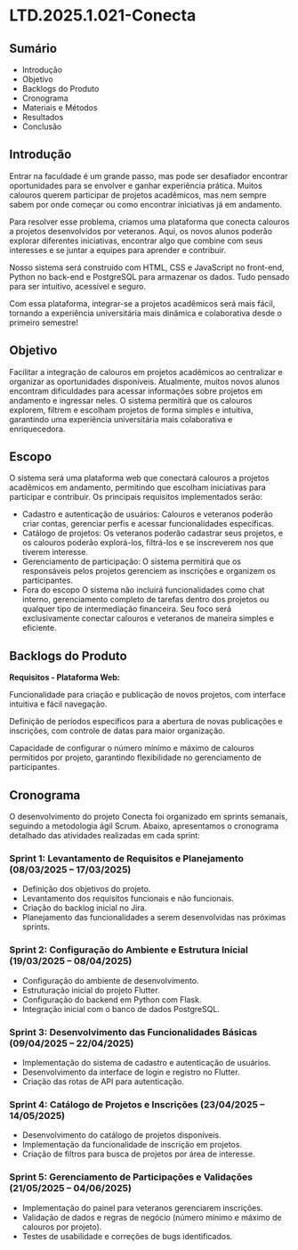 # LTD.2025.1.021-Conecta

## Sumário
* Introdução
* Objetivo
* Backlogs do Produto
* Cronograma
* Materiais e Métodos
* Resultados
* Conclusão

## Introdução
Entrar na faculdade é um grande passo, mas pode ser desafiador encontrar oportunidades para se envolver e ganhar experiência prática. Muitos calouros querem participar de projetos acadêmicos, mas nem sempre sabem por onde começar ou como encontrar iniciativas já em andamento.

Para resolver esse problema, criamos uma plataforma que conecta calouros a projetos desenvolvidos por veteranos. Aqui, os novos alunos poderão explorar diferentes iniciativas, encontrar algo que combine com seus interesses e se juntar a equipes para aprender e contribuir.

Nosso sistema será construído com HTML, CSS e JavaScript no front-end, Python no back-end e PostgreSQL para armazenar os dados. Tudo pensado para ser intuitivo, acessível e seguro.

Com essa plataforma, integrar-se a projetos acadêmicos será mais fácil, tornando a experiência universitária mais dinâmica e colaborativa desde o primeiro semestre!

## Objetivo
Facilitar a integração de calouros em projetos acadêmicos ao centralizar e organizar as oportunidades disponíveis. Atualmente, muitos novos alunos encontram dificuldades para acessar informações sobre projetos em andamento e ingressar neles. O sistema permitirá que os calouros explorem, filtrem e escolham projetos de forma simples e intuitiva, garantindo uma experiência universitária mais colaborativa e enriquecedora.

## Escopo
O sistema será uma plataforma web que conectará calouros a projetos acadêmicos em andamento, permitindo que escolham iniciativas para participar e contribuir. Os principais requisitos implementados serão:

* Cadastro e autenticação de usuários: Calouros e veteranos poderão criar contas, gerenciar perfis e acessar funcionalidades específicas.
* Catálogo de projetos: Os veteranos poderão cadastrar seus projetos, e os calouros poderão explorá-los, filtrá-los e se inscreverem nos que tiverem interesse.
* Gerenciamento de participação: O sistema permitirá que os responsáveis pelos projetos gerenciem as inscrições e organizem os participantes.
* Fora do escopo O sistema não incluirá funcionalidades como chat interno, gerenciamento completo de tarefas dentro dos projetos ou qualquer tipo de intermediação financeira. Seu foco será exclusivamente conectar calouros e veteranos de maneira simples e eficiente.

## Backlogs do Produto
**Requisitos - Plataforma Web:**

Funcionalidade para criação e publicação de novos projetos, com interface intuitiva e fácil navegação.

Definição de períodos específicos para a abertura de novas publicações e inscrições, com controle de datas para maior organização.

Capacidade de configurar o número mínimo e máximo de calouros permitidos por projeto, garantindo flexibilidade no gerenciamento de participantes.

## Cronograma
O desenvolvimento do projeto Conecta foi organizado em sprints semanais, seguindo a metodologia ágil Scrum. Abaixo, apresentamos o cronograma detalhado das atividades realizadas em cada sprint:

### Sprint 1: Levantamento de Requisitos e Planejamento (08/03/2025 – 17/03/2025)
- Definição dos objetivos do projeto.
- Levantamento dos requisitos funcionais e não funcionais.
- Criação do backlog inicial no Jira.
- Planejamento das funcionalidades a serem desenvolvidas nas próximas sprints.

### Sprint 2: Configuração do Ambiente e Estrutura Inicial (19/03/2025 – 08/04/2025)
- Configuração do ambiente de desenvolvimento.
- Estruturação inicial do projeto Flutter.
- Configuração do backend em Python com Flask.
- Integração inicial com o banco de dados PostgreSQL.

### Sprint 3: Desenvolvimento das Funcionalidades Básicas (09/04/2025 – 22/04/2025)
- Implementação do sistema de cadastro e autenticação de usuários.
- Desenvolvimento da interface de login e registro no Flutter.
- Criação das rotas de API para autenticação.

### Sprint 4: Catálogo de Projetos e Inscrições (23/04/2025 – 14/05/2025)
- Desenvolvimento do catálogo de projetos disponíveis.
- Implementação da funcionalidade de inscrição em projetos.
- Criação de filtros para busca de projetos por área de interesse.

### Sprint 5: Gerenciamento de Participações e Validações (21/05/2025 – 04/06/2025)
- Implementação do painel para veteranos gerenciarem inscrições.
- Validação de dados e regras de negócio (número mínimo e máximo de calouros por projeto).
- Testes de usabilidade e correções de bugs identificados.

